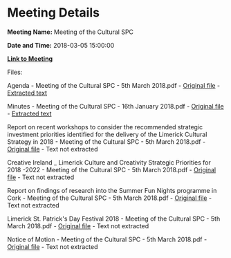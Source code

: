 # Meeting Details

**Meeting Name:** Meeting of the Cultural SPC

**Date and Time:** 2018-03-05 15:00:00

**[Link to Meeting](https://www.limerick.ie/council/whats-on/meeting-cultural-spc-1)**

Files: 

Agenda - Meeting of the Cultural SPC - 5th March 2018.pdf - [Original file](https://www.limerick.ie/sites/default/files/media/documents/2018-03/Agenda%20Cultural%20SPC%205th%20March%202018.pdf) - [Extracted text](./Agenda%20-%C2%A0Meeting%20of%20the%20Cultural%20SPC%20-%205th%20March%202018.md)

Minutes - Meeting of the Cultural SPC - 16th January 2018.pdf - [Original file](https://www.limerick.ie/sites/default/files/media/documents/2018-03/Item%201.pdf) - [Extracted text](./Minutes%20-%C2%A0Meeting%20of%20the%20Cultural%20SPC%20-%2016th%20January%202018.md)

Report on recent workshops to consider the recommended strategic investment priorities identified for the delivery of the Limerick Cultural Strategy in 2018 - Meeting of the Cultural SPC - 5th March 2018.pdf - [Original file](https://www.limerick.ie/sites/default/files/media/documents/2018-03/Item%202.pdf) - Text not extracted

Creative Ireland _ Limerick Culture and Creativity Strategic Priorities for 2018 -2022 - Meeting of the Cultural SPC - 5th March 2018.pdf - [Original file](https://www.limerick.ie/sites/default/files/media/documents/2018-03/Item%203.pdf) - Text not extracted

Report on findings of research into the Summer Fun Nights programme in Cork - Meeting of the Cultural SPC - 5th March 2018.pdf - [Original file](https://www.limerick.ie/sites/default/files/media/documents/2018-03/Item%204.pdf) - Text not extracted

Limerick St. Patrick's Day Festival 2018 - Meeting of the Cultural SPC - 5th March 2018.pdf - [Original file](https://www.limerick.ie/sites/default/files/media/documents/2018-03/Item%205.pdf) - Text not extracted

Notice of Motion - Meeting of the Cultural SPC - 5th March 2018.pdf - [Original file](https://www.limerick.ie/sites/default/files/media/documents/2018-03/Item%207.pdf) - Text not extracted


